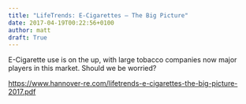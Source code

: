 ```yaml
---
title: "LifeTrends: E-Cigarettes – The Big Picture"
date: 2017-04-19T00:22:56+0100
author: matt
draft: True
---
```

E-Cigarette use is on the up, with large tobacco companies now major players in this market. Should we be worried?

[ https://www.hannover-re.com/lifetrends-e-cigarettes-the-big-picture-2017.pdf ]( https://www.hannover-re.com/1098425/lifetrends-e-cigarettes-the-big-picture-2017.pdf )
